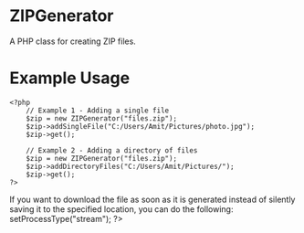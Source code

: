 # ZIPGenerator
A PHP class for creating ZIP files.

# Example Usage
	<?php
		// Example 1 - Adding a single file
	    $zip = new ZIPGenerator("files.zip");
	    $zip->addSingleFile("C:/Users/Amit/Pictures/photo.jpg");
	    $zip->get();

	    // Example 2 - Adding a directory of files
	    $zip = new ZIPGenerator("files.zip");
	    $zip->addDirectoryFiles("C:/Users/Amit/Pictures/");
	    $zip->get();
    ?>

If you want to download the file as soon as it is generated instead of silently saving it to the specified location, you can do the following:
	<?php
    	$zip->setProcessType("stream");
    ?>